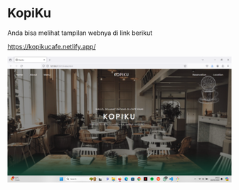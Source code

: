 # KopiKu
Anda bisa melihat tampilan webnya di link berikut

<a href="https://kopikucafe.netlify.app/">https://kopikucafe.netlify.app/</a>

<img src="https://github.com/Ridwan0126/KopiKu/blob/faea5e12349502eb502db179bab4bd2d8a82dd66/Screenshot%20(80).png"></img>
